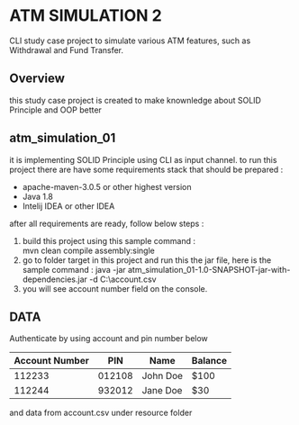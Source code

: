 # ATM SIMULATION 2
CLI study case project to simulate various ATM features, such as Withdrawal and Fund Transfer. 

## Overview
this study case project is created to make knownledge about SOLID Principle and OOP better

## atm_simulation_01
it is implementing SOLID Principle using CLI as input channel.
to run this project there are have some requirements stack that should be prepared :
- apache-maven-3.0.5 or other highest version
- Java 1.8
- Intelij IDEA or other IDEA

after all requirements are ready, follow below steps :
1. build this project using this sample command :  
   mvn clean compile assembly:single
2. go to folder target in this project and run this the jar file, here is the sample command :
   java -jar atm_simulation_01-1.0-SNAPSHOT-jar-with-dependencies.jar -d C:\account.csv
3. you will see account number field on the console.
## DATA
Authenticate by using account and pin number below

| Account Number | PIN    | Name        | Balance |
| -------------- | ------ | ----------- | ------- |
| 112233         | 012108 | John Doe    | $100    |
| 112244         | 932012 | Jane Doe    | $30     |

and data from account.csv under resource folder
